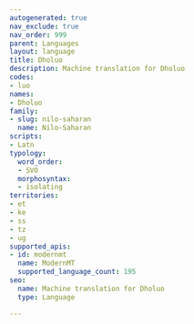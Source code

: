 ```yaml
---
autogenerated: true
nav_exclude: true
nav_order: 999
parent: Languages
layout: language
title: Dholuo
description: Machine translation for Dholuo
codes:
- luo
names:
- Dholuo
family:
- slug: nilo-saharan
  name: Nilo-Saharan
scripts:
- Latn
typology:
  word_order:
  - SVO
  morphosyntax:
  - isolating
territories:
- et
- ke
- ss
- tz
- ug
supported_apis:
- id: modernmt
  name: ModernMT
  supported_language_count: 195
seo:
  name: Machine translation for Dholuo
  type: Language

---
```


